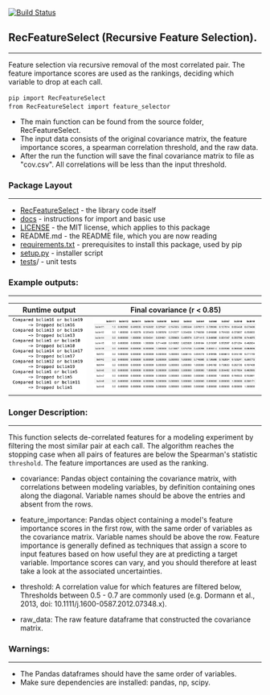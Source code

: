[![Build Status](https://travis-ci.com/daniel-furman/RecFeatureSelect.svg?branch=main)](https://travis-ci.com/daniel-furman/RecFeatureSelect)

## RecFeatureSelect (Recursive Feature Selection). 

---

Feature selection via recursive removal of the most correlated pair. The feature importance scores are used as the rankings, deciding which variable to drop at each call.

`pip import RecFeatureSelect` <br> `from RecFeatureSelect import feature_selector`

* The main function can be found from the source folder, RecFeatureSelect.
* The input data consists of the original covariance matrix, the feature importance scores, a spearman correlation threshold, and the raw data. 
* After the run the function will save the final covariance matrix to file as "cov.csv". All correlations will be less than the input threshold.  

### Package Layout

---

* [RecFeatureSelect](https://github.com/daniel-furman/RecFeatureSelect/tree/main/RecFeatureSelect) - the library code itself
* [docs](https://github.com/daniel-furman/RecFeatureSelect/tree/main/docs) - instructions for import and basic use
* [LICENSE](https://github.com/daniel-furman/RecFeatureSelect/blob/main/LICENSE) - the MIT license, which applies to this package
* README.md - the README file, which you are now reading
* [requirements.txt](https://github.com/daniel-furman/RecFeatureSelect/blob/main/requirements.txt) - prerequisites to install this package, used by pip
* [setup.py](https://github.com/daniel-furman/RecFeatureSelect/blob/main/setup.py) - installer script
* [tests](https://github.com/daniel-furman/RecFeatureSelect/tree/main/test)/ - unit tests

### Example outputs:

---

Runtime output | Final covariance (r < 0.85)
:---------------------------------:|:----------------------------------------:
![](data/img3.png) | ![](data/img5.png)

### Longer Description:

---

This function selects de-correlated features for a modeling experiment by filtering the most similar pair at each call. The algorithm reaches the
stopping case when all pairs of features are below the Spearman's statistic `threshold`. The feature importances are used as the ranking.

* covariance: Pandas object containing the covariance matrix, with
        correlations between modeling variables, by definition containing
        ones along the diagonal. Variable names should be above the
        entries and absent from the rows.

* feature_importance: Pandas object containing a model's feature importance
        scores in the first row, with the same order of variables as the
        covariance matrix. Variable names should be above the row. Feature
        importance is generally defined as techniques that assign a score to
        input features based on how useful they are at predicting a target
        variable. Importance scores can vary, and you should therefore
        at least take a look at the associated uncertainties.

* threshold: A correlation value for which features are filtered below,
        Thresholds between 0.5 - 0.7 are commonly used (e.g. Dormann et al.,
        2013, doi: 10.1111/j.1600-0587.2012.07348.x).

* raw_data: The raw feature dataframe that constructed the covariance matrix.

### Warnings:

---

* The Pandas dataframes should have the same order of variables.
* Make sure dependencies are installed: pandas, np, scipy.
